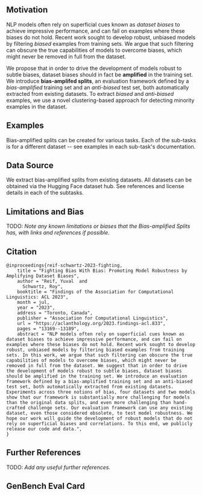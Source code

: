 ## Motivation
NLP models often rely on superficial cues known as *dataset biases* to achieve impressive performance, and can fail on examples where these biases do not hold. 
Recent work sought to develop robust, unbiased models by filtering *biased* examples from training sets. We argue that such filtering can obscure the true capabilities of models to overcome biases, which might never be removed in full from the dataset. 

We propose that in order to drive the development of models robust to subtle biases, dataset biases should in fact be **amplified** in the training set. 
We introduce **bias-amplifed splits**, an evaluation framework defined by a *bias-amplified* training set and an *anti-biased* test set, both automatically extracted from existing datasets. 
To extract *biased* and *anti-biased* examples, we use a novel clustering-based approach for detecting minority examples in the dataset.

## Examples
Bias-amplified splits can be created for various tasks. Each of the sub-tasks is for a different dataset -- see examples in each sub-task's documentation.

## Data Source
We extract bias-amplified splits from existing datasets. All datasets can be obtained via the Hugging Face dataset hub. See references and license details in each of the subtasks.

## Limitations and Bias
TODO: *Note any known limitations or biases that the Bias-amplified Splits has, with links and references if possible.*

## Citation
```
@inproceedings{reif-schwartz-2023-fighting,
    title = "Fighting Bias With Bias: Promoting Model Robustness by Amplifying Dataset Biases",
    author = "Reif, Yuval  and
      Schwartz, Roy",
    booktitle = "Findings of the Association for Computational Linguistics: ACL 2023",
    month = jul,
    year = "2023",
    address = "Toronto, Canada",
    publisher = "Association for Computational Linguistics",
    url = "https://aclanthology.org/2023.findings-acl.833",
    pages = "13169--13189",
    abstract = "NLP models often rely on superficial cues known as dataset biases to achieve impressive performance, and can fail on examples where these biases do not hold. Recent work sought to develop robust, unbiased models by filtering biased examples from training sets. In this work, we argue that such filtering can obscure the true capabilities of models to overcome biases, which might never be removed in full from the dataset. We suggest that in order to drive the development of models robust to subtle biases, dataset biases should be amplified in the training set. We introduce an evaluation framework defined by a bias-amplified training set and an anti-biased test set, both automatically extracted from existing datasets. Experiments across three notions of bias, four datasets and two models show that our framework is substantially more challenging for models than the original data splits, and even more challenging than hand-crafted challenge sets. Our evaluation framework can use any existing dataset, even those considered obsolete, to test model robustness. We hope our work will guide the development of robust models that do not rely on superficial biases and correlations. To this end, we publicly release our code and data.",
}
```

## Further References
TODO: *Add any useful further references.*

## GenBench Eval Card
